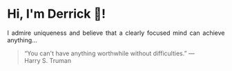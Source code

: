 # Hi, I'm Derrick 👋!
<p align="justify">I admire uniqueness and believe that a clearly focused mind can achieve anything...</p> 
<!-- #quote-start -->
<blockquote>&ldquo;You can't have anything worthwhile without difficulties.&rdquo; &mdash; <footer>Harry S. Truman</footer></blockquote>
<!-- #quote-end -->
